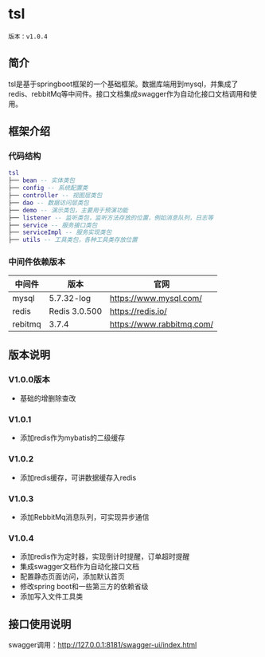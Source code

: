 # tsl
`版本：v1.0.4`
## 简介
tsl是基于springboot框架的一个基础框架。数据库端用到mysql，并集成了redis、rebbitMq等中间件。接口文档集成swagger作为自动化接口文档调用和使用。<br/>
## 框架介绍
### 代码结构
``` lua
tsl
├── bean -- 实体类包
├── config -- 系统配置类
├── controller -- 视图层类包
├── dao -- 数据访问层类包
├── demo -- 演示类包，主要用于预演功能
├── listener -- 监听类包，监听方法存放的位置，例如消息队列，日志等
├── service -- 服务接口类包
├── serviceImpl -- 服务实现类包
├── utils -- 工具类包，各种工具类存放位置
```
### 中间件依赖版本
| 中间件       | 版本             | 官网                                   |
| ---------- | --------------------- | -------------------------------------- |
| mysql        | 5.7.32-log             | https://www.mysql.com/                    |
| redis        | Redis 3.0.500          | https://redis.io/                    |
| rebitmq      | 3.7.4     | https://www.rabbitmq.com/                  |

## 版本说明
### V1.0.0版本
- 基础的增删除查改
### V1.0.1
- 添加redis作为mybatis的二级缓存
### V1.0.2
- 添加redis缓存，可讲数据缓存入redis
### V1.0.3
- 添加RebbitMq消息队列，可实现异步通信
### V1.0.4
- 添加redis作为定时器，实现倒计时提醒，订单超时提醒
- 集成swagger文档作为自动化接口文档
- 配置静态页面访问，添加默认首页
- 修改spring boot和一些第三方的依赖省级
- 添加写入文件工具类

## 接口使用说明
swagger调用：http://127.0.0.1:8181/swagger-ui/index.html
